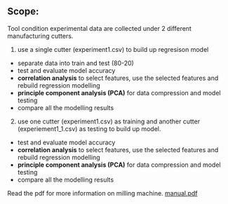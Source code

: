 ## Scope:
Tool condition experimental data are collected under 2 different manufacturing cutters. 

1. use a single cutter (experiment1.csv) to build up regresison model
- separate data into train and test (80-20)
- test and evaluate model accuracy
- **correlation analysis** to select features, use the selected features and rebuild regression modelling
- **principle component analysis (PCA)** for data compression and model testing
- compare all the modelling results

2. use one cutter (experiment1.csv) as training and another cutter (experiement1_1.csv) as testing to build up model.
- test and evaluate model accuracy
- **correlation analysis** to select features, use the selected features and rebuild regression modelling
- **principle component analysis (PCA)** for data compression and model testing
- compare all the modelling results

Read the pdf for more information on milling machine.
[manual.pdf](https://github.com/roylcl/machine-tool-condition/files/14490103/manual.pdf)
